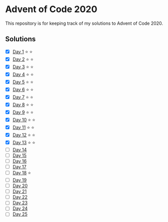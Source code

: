 # Advent of Code 2020
This repository is for keeping track of my solutions to Advent of Code 2020.

## Solutions
 - [x] [Day 1](https://adventofcode.com/2020/day/1) :star: :star:
 - [x] [Day 2](https://adventofcode.com/2020/day/2) :star: :star:
 - [x] [Day 3](https://adventofcode.com/2020/day/3) :star: :star:
 - [x] [Day 4](https://adventofcode.com/2020/day/4) :star: :star: 
 - [x] [Day 5](https://adventofcode.com/2020/day/5) :star: :star:
 - [x] [Day 6](https://adventofcode.com/2020/day/6) :star: :star:
 - [x] [Day 7](https://adventofcode.com/2020/day/7) :star: :star:
 - [x] [Day 8](https://adventofcode.com/2020/day/8) :star: :star:
 - [x] [Day 9](https://adventofcode.com/2020/day/9) :star: :star:
 - [x] [Day 10](https://adventofcode.com/2020/day/10) :star: :star:
 - [x] [Day 11](https://adventofcode.com/2020/day/11) :star: :star:
 - [x] [Day 12](https://adventofcode.com/2020/day/12) :star: :star:
 - [x] [Day 13](https://adventofcode.com/2020/day/13) :star: :star:
 - [ ] [Day 14](https://adventofcode.com/2020/day/14)
 - [ ] [Day 15](https://adventofcode.com/2020/day/15)
 - [ ] [Day 16](https://adventofcode.com/2020/day/16)
 - [ ] [Day 17](https://adventofcode.com/2020/day/17)
 - [ ] [Day 18](https://adventofcode.com/2020/day/18) :star:
 - [ ] [Day 19](https://adventofcode.com/2020/day/19)
 - [ ] [Day 20](https://adventofcode.com/2020/day/20)
 - [ ] [Day 21](https://adventofcode.com/2020/day/21)
 - [ ] [Day 22](https://adventofcode.com/2020/day/22)
 - [ ] [Day 23](https://adventofcode.com/2020/day/23)
 - [ ] [Day 24](https://adventofcode.com/2020/day/24)
 - [ ] [Day 25](https://adventofcode.com/2020/day/25)
